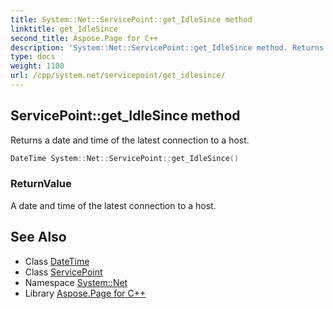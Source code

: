 ```yaml
---
title: System::Net::ServicePoint::get_IdleSince method
linktitle: get_IdleSince
second_title: Aspose.Page for C++
description: 'System::Net::ServicePoint::get_IdleSince method. Returns a date and time of the latest connection to a host in C++.'
type: docs
weight: 1100
url: /cpp/system.net/servicepoint/get_idlesince/
---
```

## ServicePoint::get_IdleSince method


Returns a date and time of the latest connection to a host.

```cpp
DateTime System::Net::ServicePoint::get_IdleSince()
```


### ReturnValue

A date and time of the latest connection to a host.

## See Also

* Class [DateTime](../../../system/datetime/)
* Class [ServicePoint](../)
* Namespace [System::Net](../../)
* Library [Aspose.Page for C++](../../../)
